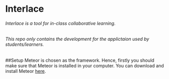 # Interlace
###### Interlace is a tool for in-class collaborative learning.
###### This repo only contains the development for the applictaion used by students/learners.

##Setup
Meteor is chosen as the framework. Hence, firstly you should make sure that Meteor is installed in your computer. You can download and install Meteor [here](https://www.meteor.com/install).
